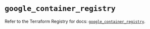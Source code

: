 # `google_container_registry`

Refer to the Terraform Registry for docs: [`google_container_registry`](https://registry.terraform.io/providers/hashicorp/google-beta/5.35.0/docs/resources/google_container_registry).
